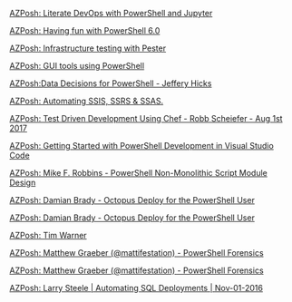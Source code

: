 ﻿[AZPosh: Literate DevOps with PowerShell and Jupyter](Arizona/AZPosh%20Literate%20DevOps%20with%20PowerShell%20and%20Jupyter.md)


[AZPosh: Having fun with PowerShell 6.0](Arizona/AZPosh%20Having%20fun%20with%20PowerShell%206.0.md)


[AZPosh: Infrastructure testing with Pester](Arizona/AZPosh%20Infrastructure%20testing%20with%20Pester.md)


[AZPosh: GUI tools using PowerShell](Arizona/AZPosh%20GUI%20tools%20using%20PowerShell.md)


[AZPosh:Data Decisions for PowerShell - Jeffery Hicks](Arizona/AZPoshData%20Decisions%20for%20PowerShell%20-%20Jeffery%20Hicks.md)


[AZPosh: Automating SSIS, SSRS & SSAS.](Arizona/AZPosh%20Automating%20SSIS%20SSRS%20%20SSAS..md)


[AZPosh: Test Driven Development Using Chef - Robb Scheiefer - Aug 1st 2017](Arizona/AZPosh%20Test%20Driven%20Development%20Using%20Chef%20-%20Robb%20Scheiefer%20-%20Aug%201st%202017.md)


[AZPosh: Getting Started with PowerShell Development in Visual Studio Code](Arizona/AZPosh%20Getting%20Started%20with%20PowerShell%20Development%20in%20Visual%20Studio%20Code.md)


[AZPosh: Mike F. Robbins - PowerShell Non-Monolithic Script Module Design](Arizona/AZPosh%20Mike%20F.%20Robbins%20-%20PowerShell%20Non-Monolithic%20Script%20Module%20Design.md)


[AZPosh: Damian Brady - Octopus Deploy for the PowerShell User](Arizona/AZPosh%20Damian%20Brady%20-%20Octopus%20Deploy%20for%20the%20PowerShell%20User.md)


[AZPosh: Damian Brady - Octopus Deploy for the PowerShell User](Arizona/AZPosh%20Damian%20Brady%20-%20Octopus%20Deploy for%20the%20PowerShell%20User.md)


[AZPosh: Tim Warner](Arizona/AZPosh%20Tim%20Warner.md)


[AZPosh: Matthew Graeber (@mattifestation) - PowerShell Forensics](Arizona/AZPosh%20Matthew%20Graeber%20(@mattifestation)%20-%20PowerShell%20Forensics.md)


[AZPosh: Matthew Graeber (@mattifestation) - PowerShell Forensics](Arizona/AZPosh%20Matthew%20Graeber%20(@mattifestation)%20-%20PowerShell%20Forensics.md)


[AZPosh: Larry Steele | Automating SQL Deployments | Nov-01-2016](Arizona/AZPosh%20Larry%20Steele%20%20Automating%20SQL%20Deployments%20%20Nov-01-2016.md)



